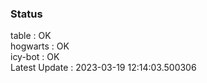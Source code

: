### Status


table : OK  
hogwarts : OK  
icy-bot : OK  
Latest Update : 2023-03-19 12:14:03.500306
